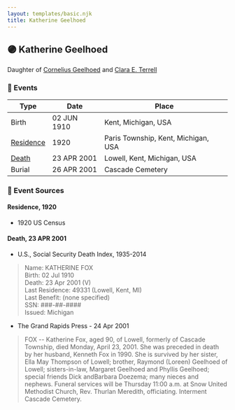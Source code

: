 ```yaml
---
layout: templates/basic.njk
title: Katherine Geelhoed
---
```

## 🟣 Katherine Geelhoed

Daughter of [Cornelius Geelhoed](/people/9/92844960) and [Clara E. Terrell](/people/6/62490094)

### 📆 Events

Type | Date | Place
------ | ------ | ------
Birth | 02 JUN 1910 | Kent, Michigan, USA
[Residence](#event-1) | 1920 | Paris Township, Kent, Michigan, USA
[Death](#event-2) | 23 APR 2001 | Lowell, Kent, Michigan, USA
Burial | 26 APR 2001 | Cascade Cemetery

### 📰 Event Sources

#### <a id="event-1"></a> Residence, 1920
* 1920 US Census

#### <a id="event-2"></a> Death, 23 APR 2001
* U.S., Social Security Death Index, 1935-2014
>   
  > Name: KATHERINE FOX  
  > Birth: 02 Jul 1910  
  > Death: 23 Apr 2001 (V)  
  > Last Residence: 49331 (Lowell, Kent, MI)  
  > Last Benefit: (none specified)  
  > SSN: ###-##-####  
  > Issued: Michigan
* The Grand Rapids Press  - 24 Apr 2001
>   
  > FOX -- Katherine Fox, aged 90, of Lowell, formerly of Cascade Township, died Monday, April 23, 2001. She was preceded in death by her husband, Kenneth Fox in 1990. She is survived by her sister, Ella May Thompson of Lowell; brother, Raymond (Loreen) Geelhoed of Lowell; sisters-in-law, Margaret Geelhoed and Phyllis Geelhoed; special friends Dick andBarbara Doezema; many nieces and nephews. Funeral services will be Thursday 11:00 a.m. at Snow United Methodist Church, Rev. Thurlan Meredith, officiating. Interment Cascade Cemetery.

